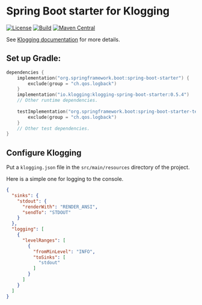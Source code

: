 # Spring Boot starter for Klogging

[![License](https://img.shields.io/badge/License-Apache%202.0-blue.svg)](https://opensource.org/licenses/Apache-2.0)
[![Build](https://github.com/klogging/klogging/actions/workflows/build-spring-boot-starter.yml/badge.svg)](https://github.com/klogging/klogging/actions/workflows/build-spring-boot-starter.yml)
[![Maven Central](https://img.shields.io/maven-central/v/io.klogging/klogging-spring-boot-starter.svg?label=maven%20central)](https://central.sonatype.com/search?smo=true&q=io.klogging%3Aklogging-spring-boot-starter)

See [Klogging documentation](https://klogging.io/docs/java/spring-boot) for more details.

## Set up Gradle:

```kotlin
dependencies {
    implementation("org.springframework.boot:spring-boot-starter") {
        exclude(group = "ch.qos.logback")
    }
    implementation("io.klogging:klogging-spring-boot-starter:0.5.4")
    // Other runtime dependencies.
    
    testImplementation("org.springframework.boot:spring-boot-starter-test") {
        exclude(group = "ch.qos.logback")
    }
    // Other test dependencies.
}
```

## Configure Klogging

Put a `klogging.json` file in the `src/main/resources` directory of the project.

Here is a simple one for logging to the console.

```json
{
  "sinks": {
    "stdout": {
      "renderWith": "RENDER_ANSI",
      "sendTo": "STDOUT"
    }
  },
  "logging": [
    {
      "levelRanges": [
        {
          "fromMinLevel": "INFO",
          "toSinks": [
            "stdout"
          ]
        }
      ]
    }
  ]
}
```
